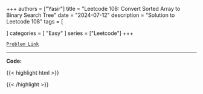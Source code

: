 
+++
authors = ["Yasir"]
title = "Leetcode 108: Convert Sorted Array to Binary Search Tree"
date = "2024-07-12"
description = "Solution to Leetcode 108"
tags = [
    
]
categories = [
    "Easy"
]
series = ["Leetcode"]
+++



[`Problem Link`](https://leetcode.com/problems/convert-sorted-array-to-binary-search-tree/description/)

---

**Code:**

{{< highlight html >}}

{{< /highlight >}}

